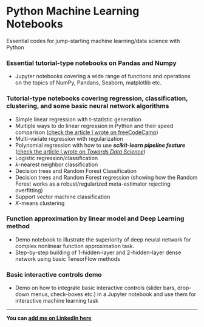 # Python Machine Learning Notebooks
Essential codes for jump-starting machine learning/data science with Python

### Essential tutorial-type notebooks on Pandas and Numpy
* Jupyter notebooks covering a wide range of functions and operations on the topics of NumPy, Pandans, Seaborn, matplotlib etc.

### Tutorial-type notebooks covering regression, classification, clustering, and some basic neural network algorithms
* Simple linear regression with t-statistic generation
* Multiple ways to do linear regression in Python and their speed comparison ([check the article I wrote on freeCodeCamp](https://medium.freecodecamp.org/data-science-with-python-8-ways-to-do-linear-regression-and-measure-their-speed-b5577d75f8b))
* Multi-variate regression with regularization
* Polynomial regression with how to use ***scikit-learn pipeline feature*** ([check the article I wrote on *Towards Data Science*](https://towardsdatascience.com/machine-learning-with-python-easy-and-robust-method-to-fit-nonlinear-data-19e8a1ddbd49))
* Logistic regression/classification
* _k_-nearest neighbor classification
* Decision trees and Random Forest Classification
* Decision trees and Random Forest regression (showing how the Random Forest works as a robust/regularized meta-estimator rejecting overfitting)
* Support vector machine classification
* _K_-means clustering

### Function approximation by linear model and Deep Learning method
* Demo notebook to illustrate the superiority of deep neural network for complex nonlinear function approximation task.
* Step-by-step building of 1-hidden-layer and 2-hidden-layer dense network using basic TensorFlow methods 

### Basic interactive controls demo
* Demo on how to integrate basic interactive controls (slider bars, drop-down menus, check-boxes etc.) in a Jupyter notebook and use them for interactive machine learning task


--------------------------------------------------------------------------------------------------------------------
**You can [add me on LinkedIn here](https://www.linkedin.com/in/tirthajyoti-sarkar-2127aa7/)**
